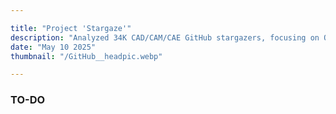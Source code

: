 ```yaml
--- 

title: "Project 'Stargaze'"
description: "Analyzed 34K CAD/CAM/CAE GitHub stargazers, focusing on OCCT and FreeCAD, to refine messaging and target positioning."
date: "May 10 2025"
thumbnail: "/GitHub__headpic.webp"

---
```


### TO-DO